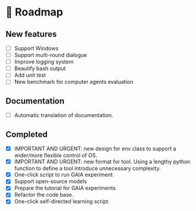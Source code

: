 # 🚀 Roadmap

## New features

- [ ] Support Windows
- [ ] Support multi-round dialogue
- [ ] Improve logging system
- [ ] Beautify bash output 
- [ ] Add unit test
- [ ] New benchmark for computer agents evaluation

## Documentation

- [ ] Automatic translation of documentation.  

## Completed

- [x] IMPORTANT AND URGENT: new design for env class to support a wider/more flexible control of OS. 
- [x] IMPORTANT AND URGENT: new format for tool. Using a lengthy python function to define a tool introduce unnecessary complexity.  
- [x] One-click script to run GAIA experiment
- [x] Support open-source models
- [x] Prepare the tutorial for GAIA experiments
- [x] Refactor the code base. 
- [x] One-click self-directed learning script.